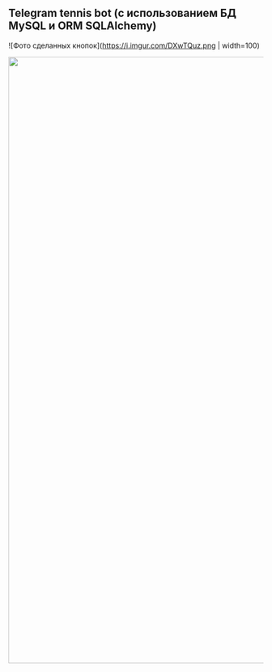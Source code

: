 ## Telegram tennis bot (с использованием БД MySQL и ORM SQLAlchemy)

![Фото сделанных кнопок](https://i.imgur.com/DXwTQuz.png | width=100)

<img src="https://i.imgur.com/DXwTQuz.png" data-canonical-src="https://i.imgur.com/DXwTQuz.png" width="600" height="1200" />


